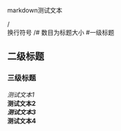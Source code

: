 markdown测试文本

/<br/>换行符号
/# 数目为标题大小
#一级标题
## 二级标题
### 三级标题


*测试文本1*
<br>
**测试文本2**
<br>
***测试文本3***
<br>
****测试文本4****

